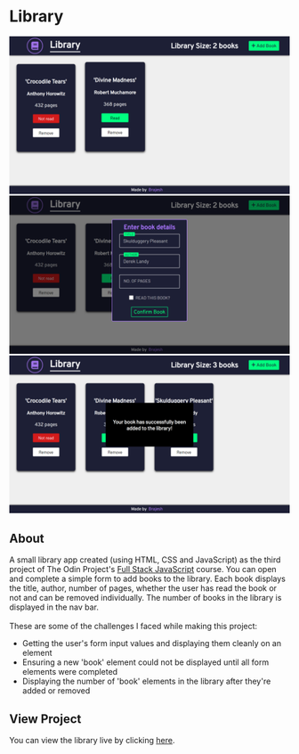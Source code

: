 # Library
![preview-image-1](https://github.com/brajpatel/library/blob/main/dist/images/preview-image1.png)
![preview-image-2](https://github.com/brajpatel/library/blob/main/dist/images/preview-image2.png)
![preview-image-3](https://github.com/brajpatel/library/blob/main/dist/images/preview-image3.png)
## About
A small library app created (using HTML, CSS and JavaScript) as the third project of The Odin Project's [Full Stack JavaScript](https://www.theodinproject.com/lessons/node-path-javascript-library) course. You can open and complete a simple form to add books to the library. Each book displays the title, author, number of pages, whether the user has read the book or not and can be removed individually. The number of books in the library is displayed in the nav bar.
<br/><br/>
These are some of the challenges I faced while making this project:
- Getting the user's form input values and displaying them cleanly on an element
- Ensuring a new 'book' element could not be displayed until all form elements were completed
- Displaying the number of 'book' elements in the library after they're added or removed
## View Project
You can view the library live by clicking [here](https://brajpatel.github.io/library/).
